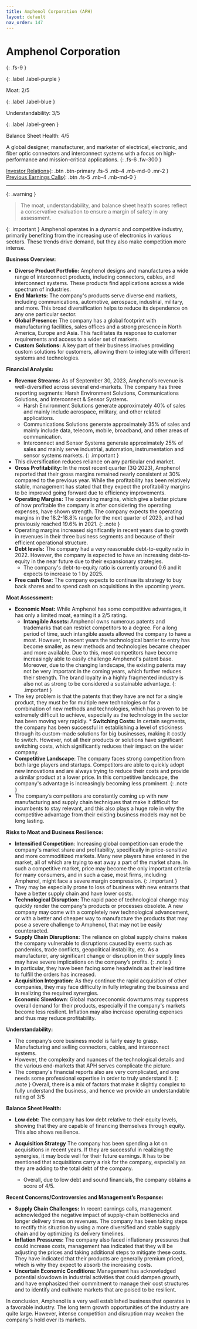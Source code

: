 ```yaml
---
title: Amphenol Corporation (APH)
layout: default
nav_order: 147
---
```


# Amphenol Corporation
{: .fs-9 }

{: .label .label-purple }

Moat: 2/5

{: .label .label-blue }

Understandability: 3/5

{: .label .label-green }

Balance Sheet Health: 4/5

A global designer, manufacturer, and marketer of electrical, electronic, and fiber optic connectors and interconnect systems with a focus on high-performance and mission-critical applications.
{: .fs-6 .fw-300 }

[Investor Relations](https://www.google.com/search?q=APH+investor+relations){: .btn .btn-primary .fs-5 .mb-4 .mb-md-0 .mr-2 }
[Previous Earnings Calls](https://discountingcashflows.com/company/APH/transcripts/){: .btn .fs-5 .mb-4 .mb-md-0 }

---

{: .warning }
>The moat, understandability, and balance sheet health scores reflect a conservative evaluation to ensure a margin of safety in any assessment.



{: .important }
Amphenol operates in a dynamic and competitive industry, primarily benefiting from the increasing use of electronics in various sectors. These trends drive demand, but they also make competition more intense.

**Business Overview:**

*   **Diverse Product Portfolio:** Amphenol designs and manufactures a wide range of interconnect products, including connectors, cables, and interconnect systems. These products find applications across a wide spectrum of industries.
*   **End Markets:** The company's products serve diverse end markets, including communications, automotive, aerospace, industrial, military, and more. This broad diversification helps to reduce its dependence on any one particular sector.
*   **Global Presence:** The company has a global footprint with manufacturing facilities, sales offices and a strong presence in North America, Europe and Asia. This facilitates its response to customer requirements and access to a wider set of markets.
*   **Custom Solutions:** A key part of their business involves providing custom solutions for customers, allowing them to integrate with different systems and technologies.

**Financial Analysis:**

*   **Revenue Streams:** As of September 30, 2023, Amphenol’s revenue is well-diversified across several end-markets. The company has three reporting segments: Harsh Environment Solutions, Communications Solutions, and Interconnect & Sensor Systems.
    *   Harsh Environment Solutions generate approximately 40% of sales and mainly include aerospace, military, and other related applications.
    *   Communications Solutions generate approximately 35% of sales and mainly include data, telecom, mobile, broadband, and other areas of communication.
    *   Interconnect and Sensor Systems generate approximately 25% of sales and mainly serve industrial, automation, instrumentation and sensor systems markets.
{: .important }
*    This diversification reduces reliance on any particular end market.
*   **Gross Profitability:** In the most recent quarter (3Q 2023), Amphenol reported that their gross margins remained nearly consistent at 30% compared to the previous year. While the profitability has been relatively stable, management has stated that they expect the profitability margins to be improved going forward due to efficiency improvements.
*   **Operating Margins:** The operating margins, which give a better picture of how profitable the company is after considering the operating expenses, have shown strength. The company expects the operating margins in the 18.2-18.8% range for the next quarter of 2023, and had previously reached 19.6% in 2021.
{: .note }
*   Operating margins increased significantly in recent years due to growth in revenues in their three business segments and because of their efficient operational structure.
*   **Debt levels:** The company had a very reasonable debt-to-equity ratio in 2022. However, the company is expected to have an increasing debt-to-equity in the near future due to their expansionary strategies.
    *   The company's debt-to-equity ratio is currently around 0.6 and it expects to increase to 1 by 2025.
*   **Free cash flow:** The company expects to continue its strategy to buy back shares and to spend cash on acquisitions in the upcoming years.

**Moat Assessment:**

*   **Economic Moat:** While Amphenol has some competitive advantages, it has only a limited moat, earning it a 2/5 rating.
    *   **Intangible Assets:** Amphenol owns numerous patents and trademarks that can restrict competitors to a degree. For a long period of time, such intangible assets allowed the company to have a moat. However, in recent years the technological barrier to entry has become smaller, as new methods and technologies became cheaper and more available. Due to this, most competitors have become increasingly able to easily challenge Amphenol's patent base. Moreover, due to the changing landscape, the existing patents may not be very important in the coming years, which further reduces their strength. The brand loyalty in a highly fragmented industry is also not as strong to be considered a sustainable advantage.
{: .important }
*    The key problem is that the patents that they have are not for a single product, they must be for multiple new technologies or for a combination of new methods and technologies, which has proven to be extremely difficult to achieve, especially as the technology in the sector has been moving very rapidly.
    *   **Switching Costs:** In certain segments, the company has been successful in establishing a level of stickiness through its custom-made solutions for big businesses, making it costly to switch. However, not all their products or solutions have significant switching costs, which significantly reduces their impact on the wider company.
*  **Competitive Landscape**: The company faces strong competition from both large players and startups. Competitors are able to quickly adopt new innovations and are always trying to reduce their costs and provide a similar product at a lower price. In this competitive landscape, the company's advantage is increasingly becoming less prominent.
{: .note }
*    The company’s competitors are constantly coming up with new manufacturing and supply chain techniques that make it difficult for incumbents to stay relevant, and this also plays a huge role in why the competitive advantage from their existing business models may not be long lasting.

**Risks to Moat and Business Resilience:**

*   **Intensified Competition**: Increasing global competition can erode the company's market share and profitability, specifically in price-sensitive and more commoditized markets. Many new players have entered in the market, all of which are trying to eat away a part of the market share. In such a competitive market, price may become the only important criteria for many consumers, and in such a case, most firms, including Amphenol, might face a severe margin compression.
{: .important }
*   They may be especially prone to loss of business with new entrants that have a better supply chain and have lower costs.
*   **Technological Disruption:** The rapid pace of technological change may quickly render the company's products or processes obsolete. A new company may come with a completely new technological advancement, or with a better and cheaper way to manufacture the products that may pose a severe challenge to Amphenol, that may not be easily counteracted.
*   **Supply Chain Disruptions:** The reliance on global supply chains makes the company vulnerable to disruptions caused by events such as pandemics, trade conflicts, geopolitical instability, etc. As a manufacturer, any significant change or disruption in their supply lines may have severe implications on the company’s profits.
{: .note }
*    In particular, they have been facing some headwinds as their lead time to fulfill the orders has increased.
*   **Acquisition Integration:** As they continue the rapid acquisition of other companies, they may face difficulty in fully integrating the business and in realizing the required synergies.
*   **Economic Slowdown**: Global macroeconomic downturns may suppress overall demand for their products, especially if the company's markets become less resilient. Inflation may also increase operating expenses and thus may reduce profitability.

**Understandability:**

*  The company’s core business model is fairly easy to grasp. Manufacturing and selling connectors, cables, and interconnect systems.
*   However, the complexity and nuances of the technological details and the various end-markets that APH serves complicate the picture.
*   The company's financial reports also are very complicated, and one needs some professional expertise in order to truly understand it.
{: .note }
Overall, there is a mix of factors that make it slightly complex to fully understand the business, and hence we provide an understandable rating of 3/5

**Balance Sheet Health:**

*   **Low debt:** The company has low debt relative to their equity levels, showing that they are capable of financing themselves through equity. This also shows resilience.
*   **Acquisition Strategy** The company has been spending a lot on acquisitions in recent years. If they are successful in realizing the synergies, it may bode well for their future earnings. It has to be mentioned that acquisitions carry a risk for the company, especially as they are adding to the total debt of the company.

    *   Overall, due to low debt and sound financials, the company obtains a score of 4/5.

**Recent Concerns/Controversies and Management’s Response:**

*   **Supply Chain Challenges:** In recent earnings calls, management acknowledged the negative impact of supply-chain bottlenecks and longer delivery times on revenues. The company has been taking steps to rectify this situation by using a more diversified and stable supply chain and by optimizing its delivery timelines.
*  **Inflation Pressures:** The company also faced inflationary pressures that could increase costs, management has indicated that they will be adjusting the prices and taking additional steps to mitigate these costs. They have indicated that their products are generally premium priced, which is why they expect to absorb the increasing costs.
*   **Uncertain Economic Conditions:** Management has acknowledged potential slowdown in industrial activities that could dampen growth, and have emphasized their commitment to manage their cost structures and to identify and cultivate markets that are poised to be resilient.

In conclusion, Amphenol is a very well established business that operates in a favorable industry. The long term growth opportunities of the industry are quite large. However, intense competition and disruption may weaken the company's hold over its markets.